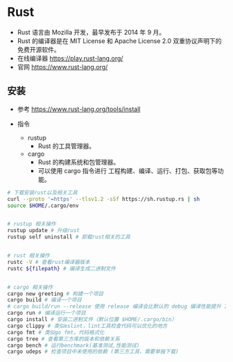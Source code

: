 # Rust
- Rust 语言由 Mozilla 开发，最早发布于 2014 年 9 月。
- Rust 的编译器是在 MIT License 和 Apache License 2.0 双重协议声明下的免费开源软件。
- 在线编译器 https://play.rust-lang.org/
- 官网  https://www.rust-lang.org/


## 安装
- 参考 https://www.rust-lang.org/tools/install

- 指令
    - rustup
        - Rust 的工具管理器。
    - cargo
        - Rust 的构建系统和包管理器。
        - 可以使用 cargo 指令进行 工程构建、编译、运行、打包、获取包等功能。

```bash
# 下载安装rust以及相关工具
curl --proto '=https' --tlsv1.2 -sSf https://sh.rustup.rs | sh
source $HOME/.cargo/env


# rustup 相关操作
rustup update # 升级rust
rustup self uninstall # 卸载rust相关的工具


# rust 相关操作
rustc -V # 查看rust编译器版本
rustc ${filepath} # 编译生成二进制文件


# cargo 相关操作
cargo new greeting # 构建一个项目
cargo build # 编译一个项目
# cargo build/run --release 使用 release 编译会比默认的 debug 编译性能提升 10 倍以上，但是 release 缺点是编译速度较慢，而且不会显示 panic backtrace 的具体行号 
cargo run # 编译运行一个项目
cargo install # 安装二进制文件（默认位置 $HOME/.cargo/bin）
cargo clippy # 类似eslint，lint工具检查代码可以优化的地方
cargo fmt # 类似go fmt，代码格式化
cargo tree # 查看第三方库的版本和依赖关系
cargo bench # 运行benchmark(基准测试,性能测试)
cargo udeps # 检查项目中未使用的依赖 (第三方工具，需要单独下载)
```